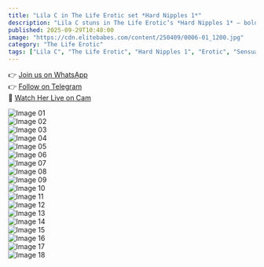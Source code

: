 ```yaml
---
title: "Lila C in The Life Erotic set *Hard Nipples 1*"
description: "Lila C stuns in The Life Erotic’s *Hard Nipples 1* — bold, intimate, and irresistibly captivating."
published: 2025-09-29T10:48:00
image: "https://cdn.elitebabes.com/content/250409/0006-01_1200.jpg"
category: "The Life Erotic"
tags: ["Lila C", "The Life Erotic", "Hard Nipples 1", "Erotic", "Sensual"]
---
```


👉 [Join us on WhatsApp](https://redirecting-kappa.vercel.app/)  
👉 [Follow on Telegram](https://redirecting-kappa.vercel.app/)  
🔞 [Watch Her Live on Cam](https://redirecting-kappa.vercel.app/)  

![Image 01](https://cdn.elitebabes.com/content/250409/0006-01_1200.jpg)  
![Image 02](https://cdn.elitebabes.com/content/250409/0006-02_1200.jpg)  
![Image 03](https://cdn.elitebabes.com/content/250409/0006-03_1200.jpg)  
![Image 04](https://cdn.elitebabes.com/content/250409/0006-04_1200.jpg)  
![Image 05](https://cdn.elitebabes.com/content/250409/0006-05_1200.jpg)  
![Image 06](https://cdn.elitebabes.com/content/250409/0006-06_1200.jpg)  
![Image 07](https://cdn.elitebabes.com/content/250409/0006-07_1200.jpg)  
![Image 08](https://cdn.elitebabes.com/content/250409/0006-08_1200.jpg)  
![Image 09](https://cdn.elitebabes.com/content/250409/0006-09_1200.jpg)  
![Image 10](https://cdn.elitebabes.com/content/250409/0006-10_1200.jpg)  
![Image 11](https://cdn.elitebabes.com/content/250409/0006-11_1200.jpg)  
![Image 12](https://cdn.elitebabes.com/content/250409/0006-12_1200.jpg)  
![Image 13](https://cdn.elitebabes.com/content/250409/0006-13_1200.jpg)  
![Image 14](https://cdn.elitebabes.com/content/250409/0006-14_1200.jpg)  
![Image 15](https://cdn.elitebabes.com/content/250409/0006-15_1200.jpg)  
![Image 16](https://cdn.elitebabes.com/content/250409/0006-16_1200.jpg)  
![Image 17](https://cdn.elitebabes.com/content/250409/0006-17_1200.jpg)  
![Image 18](https://cdn.elitebabes.com/content/250409/0006-18_1800.jpg)